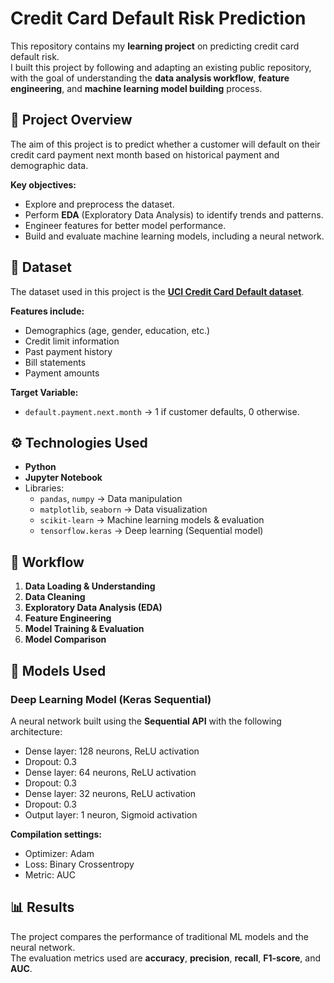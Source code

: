 # Credit Card Default Risk Prediction

This repository contains my **learning project** on predicting credit card default risk.  
I built this project by following and adapting an existing public repository, with the goal of understanding the **data analysis workflow**, **feature engineering**, and **machine learning model building** process.

## 📌 Project Overview
The aim of this project is to predict whether a customer will default on their credit card payment next month based on historical payment and demographic data.

**Key objectives:**
- Explore and preprocess the dataset.
- Perform **EDA** (Exploratory Data Analysis) to identify trends and patterns.
- Engineer features for better model performance.
- Build and evaluate machine learning models, including a neural network.

## 📂 Dataset
The dataset used in this project is the **[UCI Credit Card Default dataset](https://archive.ics.uci.edu/dataset/350/default+of+credit+card+clients)**.

**Features include:**
- Demographics (age, gender, education, etc.)
- Credit limit information
- Past payment history
- Bill statements
- Payment amounts

**Target Variable:**
- `default.payment.next.month` → 1 if customer defaults, 0 otherwise.

## ⚙️ Technologies Used
- **Python**
- **Jupyter Notebook**
- Libraries:
  - `pandas`, `numpy` → Data manipulation
  - `matplotlib`, `seaborn` → Data visualization
  - `scikit-learn` → Machine learning models & evaluation
  - `tensorflow.keras` → Deep learning (Sequential model)

## 🚀 Workflow
1. **Data Loading & Understanding**
2. **Data Cleaning**
3. **Exploratory Data Analysis (EDA)**
4. **Feature Engineering**
5. **Model Training & Evaluation**
6. **Model Comparison**

## 🤖 Models Used

### Deep Learning Model (Keras Sequential)
A neural network built using the **Sequential API** with the following architecture:
- Dense layer: 128 neurons, ReLU activation
- Dropout: 0.3
- Dense layer: 64 neurons, ReLU activation
- Dropout: 0.3
- Dense layer: 32 neurons, ReLU activation
- Dropout: 0.3
- Output layer: 1 neuron, Sigmoid activation

**Compilation settings:**
- Optimizer: Adam
- Loss: Binary Crossentropy
- Metric: AUC

## 📊 Results
The project compares the performance of traditional ML models and the neural network.  
The evaluation metrics used are **accuracy**, **precision**, **recall**, **F1-score**, and **AUC**.
